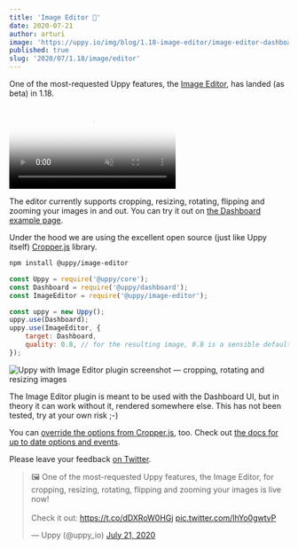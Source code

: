 ```yaml
---
title: 'Image Editor 🌈'
date: 2020-07-21
author: arturi
image: 'https://uppy.io/img/blog/1.18-image-editor/image-editor-dashboard.jpg'
published: true
slug: '2020/07/1.18/image/editor'
---
```


One of the most-requested Uppy features, the
[Image Editor](/docs/image-editor/), has landed (as beta) in 1.18.

<video alt="Demo video showing Uppy with Image Editor plugin — cropping, rotating and resizing images" poster="https://uppy.io/img/blog/1.18-image-editor/image-editor-dashboard.jpg" muted autoplay loop>
  <source src="/img/blog/1.18-image-editor/image-editor-demo.mp4" type="video/mp4" />
  Your browser does not support the video tag: https://uppy.io/img/blog/1.18-image-editor/image-editor-demo.mp4
</video>

<!--truncate-->

The editor currently supports cropping, resizing, rotating, flipping and zooming
your images in and out. You can try it out on
[the Dashboard example page](/examples/dashboard/).

Under the hood we are using the excellent open source (just like Uppy itself)
[Cropper.js](https://fengyuanchen.github.io/cropperjs/) library.

```sh
npm install @uppy/image-editor
```

```js
const Uppy = require('@uppy/core');
const Dashboard = require('@uppy/dashboard');
const ImageEditor = require('@uppy/image-editor');

const uppy = new Uppy();
uppy.use(Dashboard);
uppy.use(ImageEditor, {
	target: Dashboard,
	quality: 0.8, // for the resulting image, 0.8 is a sensible default
});
```

![Uppy with Image Editor plugin screenshot — cropping, rotating and resizing images](https://uppy.io/img/blog/1.18-image-editor/image-editor-dashboard.jpg)

The Image Editor plugin is meant to be used with the Dashboard UI, but in theory
it can work without it, rendered somewhere else. This has not been tested, try
at your own risk ;-)

You can
[override the options from Cropper.js](https://uppy.io/docs/image-editor/#cropperOptions),
too. Check out
[the docs for up to date options and events](https://uppy.io/docs/image-editor).

Please leave your feedback
[on Twitter](https://mobile.twitter.com/uppy_io/status/1285532376249110528).

<blockquote class="twitter-tweet"><p lang="en" dir="ltr">🖼 One of the most-requested Uppy features, the Image Editor, for cropping, resizing, rotating, flipping and zooming your images is live now! <br/><br/>Check it out: <a href="https://t.co/dDXRoW0HGj">https://t.co/dDXRoW0HGj</a> <a href="https://t.co/IhYo0gwtvP">pic.twitter.com/IhYo0gwtvP</a></p>&mdash; Uppy (@uppy_io) <a href="https://twitter.com/uppy_io/status/1285532376249110528?ref_src=twsrc%5Etfw">July 21, 2020</a></blockquote> <script async src="https://platform.twitter.com/widgets.js" charset="utf-8"></script>
